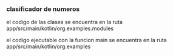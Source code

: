 ### clasificador de numeros 

el codigo de las clases se encuentra en la ruta app/src/main/kotlin/org.examples.modules

el codigo ejecutable con la funcion main se encuentra en la ruta app/src/main/kotlin/org.examples
